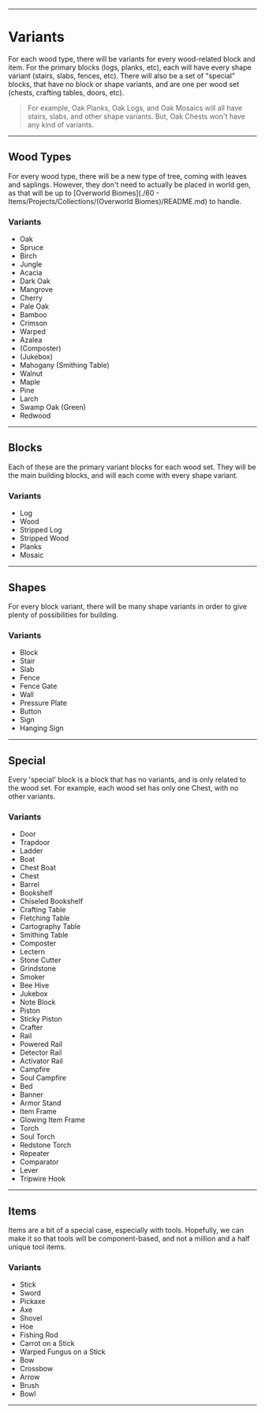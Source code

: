 ___
# Variants
For each wood type, there will be variants for every wood-related block and item. For the primary blocks (logs, planks, etc), each will have every shape variant (stairs, slabs, fences, etc). There will also be a set of "special" blocks, that have no block or shape variants, and are one per wood set (chests, crafting tables, doors, etc).

> For example, Oak Planks, Oak Logs, and Oak Mosaics will all have stairs, slabs, and other shape variants. But, Oak Chests won't have any kind of variants.
___

## Wood Types
For every wood type, there will be a new type of tree, coming with leaves and saplings. However, they don't need to actually be placed in world gen, as that will be up to [Overworld Biomes](./60 - Items/Projects/Collections/(Overworld Biomes)/README.md) to handle.

### Variants
- Oak
- Spruce
- Birch
- Jungle
- Acacia
- Dark Oak
- Mangrove
- Cherry
- Pale Oak
- Bamboo
- Crimson
- Warped
- Azalea
- (Composter)
- (Jukebox)
- Mahogany (Smithing Table)
- Walnut
- Maple
- Pine
- Larch
- Swamp Oak (Green)
- Redwood

___
## Blocks
Each of these are the primary variant blocks for each wood set. They will be the main building blocks, and will each come with every shape variant.

### Variants
- Log
- Wood
- Stripped Log
- Stripped Wood
- Planks
- Mosaic

___
## Shapes
For every block variant, there will be many shape variants in order to give plenty of possibilities for building.

### Variants
- Block
- Stair
- Slab
- Fence
- Fence Gate
- Wall
- Pressure Plate
- Button
- Sign
- Hanging Sign

___
## Special
Every 'special' block is a block that has no variants, and is only related to the wood set. For example, each wood set has only one Chest, with no other variants.

### Variants
- Door
- Trapdoor
- Ladder
- Boat
- Chest Boat
- Chest
- Barrel
- Bookshelf
- Chiseled Bookshelf
- Crafting Table
- Fletching Table
- Cartography Table
- Smithing Table
- Composter
- Lectern
- Stone Cutter
- Grindstone
- Smoker
- Bee Hive
- Jukebox
- Note Block
- Piston
- Sticky Piston
- Crafter
- Rail
- Powered Rail
- Detector Rail
- Activator Rail
- Campfire
- Soul Campfire
- Bed
- Banner
- Armor Stand
- Item Frame
- Glowing Item Frame
- Torch
- Soul Torch
- Redstone Torch
- Repeater
- Comparator
- Lever
- Tripwire Hook

___
## Items
Items are a bit of a special case, especially with tools. Hopefully, we can make it so that tools will be component-based, and not a million and a half unique tool items.

### Variants
- Stick
- Sword
- Pickaxe
- Axe
- Shovel
- Hoe
- Fishing Rod
- Carrot on a Stick
- Warped Fungus on a Stick
- Bow
- Crossbow
- Arrow
- Brush
- Bowl

___
